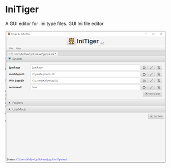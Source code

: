 # IniTiger

A GUI editor for .ini type files. GUI Ini file editor

![IniTiger image](src/images/initiger.png?raw=true)
